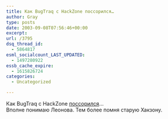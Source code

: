 ```yaml
---
title: Как BugTraq с HackZone поссорился…
author: Gray
type: posts
date: 2003-09-08T07:56:46+00:00
excerpt:
url: /3795
dsq_thread_id:
  - 5864817
esml_socialcount_LAST_UPDATED:
  - 1497280922
essb_cache_expire:
  - 1615826724
categories:
  - Uncategorized

---
```








Как BugTraq с HackZone <a href="http://www.bugtraq.ru/rsn/archive/2003/09/11.html" target="_blank">поссорился</a>&#8230;  
Вполне понимаю Леонова. Тем более помня старую Хакзону.